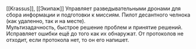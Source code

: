 [[Krassus]], [[Экипаж]]
Управляет разведывательными дронами для сбора информации и подготовки к миссиям. Пилот десантного челнока (как удаленно, так и на месте).  
Мультизадачность, быстрое решение проблем и принятие решений. Исправляет ошибки ещё до того как их обнаружат. От протоколов не отходит, если протокола нет, то он его напишет. 